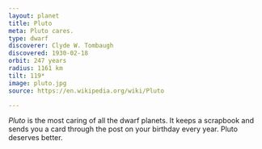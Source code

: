 ```yaml
---
layout: planet
title: Pluto
meta: Pluto cares.
type: dwarf
discoverer: Clyde W. Tombaugh
discovered: 1930-02-18
orbit: 247 years
radius: 1161 km
tilt: 119*
image: pluto.jpg
source: https://en.wikipedia.org/wiki/Pluto

---
```


*Pluto* is the most caring of all the dwarf planets. It keeps a scrapbook and sends you a card through the post on your birthday every year. Pluto deserves better.
